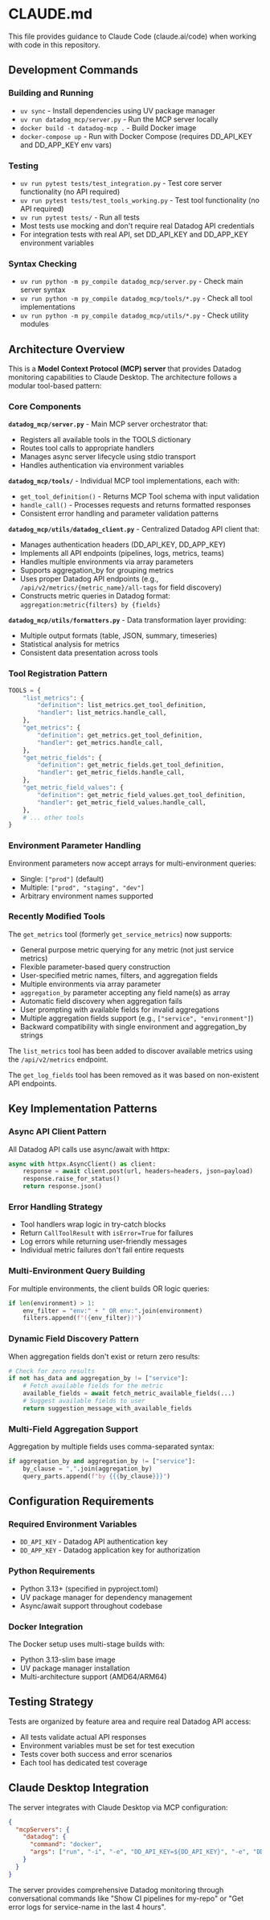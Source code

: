 # CLAUDE.md

This file provides guidance to Claude Code (claude.ai/code) when working with code in this repository.

## Development Commands

### Building and Running
- `uv sync` - Install dependencies using UV package manager
- `uv run datadog_mcp/server.py` - Run the MCP server locally
- `docker build -t datadog-mcp .` - Build Docker image
- `docker-compose up` - Run with Docker Compose (requires DD_API_KEY and DD_APP_KEY env vars)

### Testing
- `uv run pytest tests/test_integration.py` - Test core server functionality (no API required)
- `uv run pytest tests/test_tools_working.py` - Test tool functionality (no API required) 
- `uv run pytest tests/` - Run all tests
- Most tests use mocking and don't require real Datadog API credentials
- For integration tests with real API, set DD_API_KEY and DD_APP_KEY environment variables

### Syntax Checking
- `uv run python -m py_compile datadog_mcp/server.py` - Check main server syntax
- `uv run python -m py_compile datadog_mcp/tools/*.py` - Check all tool implementations
- `uv run python -m py_compile datadog_mcp/utils/*.py` - Check utility modules

## Architecture Overview

This is a **Model Context Protocol (MCP) server** that provides Datadog monitoring capabilities to Claude Desktop. The architecture follows a modular tool-based pattern:

### Core Components

**`datadog_mcp/server.py`** - Main MCP server orchestrator that:
- Registers all available tools in the TOOLS dictionary
- Routes tool calls to appropriate handlers
- Manages async server lifecycle using stdio transport
- Handles authentication via environment variables

**`datadog_mcp/tools/`** - Individual MCP tool implementations, each with:
- `get_tool_definition()` - Returns MCP Tool schema with input validation
- `handle_call()` - Processes requests and returns formatted responses
- Consistent error handling and parameter validation patterns

**`datadog_mcp/utils/datadog_client.py`** - Centralized Datadog API client that:
- Manages authentication headers (DD_API_KEY, DD_APP_KEY)
- Implements all API endpoints (pipelines, logs, metrics, teams)
- Handles multiple environments via array parameters
- Supports aggregation_by for grouping metrics
- Uses proper Datadog API endpoints (e.g., `/api/v2/metrics/{metric_name}/all-tags` for field discovery)
- Constructs metric queries in Datadog format: `aggregation:metric{filters} by {fields}`

**`datadog_mcp/utils/formatters.py`** - Data transformation layer providing:
- Multiple output formats (table, JSON, summary, timeseries)
- Statistical analysis for metrics
- Consistent data presentation across tools

### Tool Registration Pattern
```python
TOOLS = {
    "list_metrics": {
        "definition": list_metrics.get_tool_definition,
        "handler": list_metrics.handle_call,
    },
    "get_metrics": {
        "definition": get_metrics.get_tool_definition,
        "handler": get_metrics.handle_call,
    },
    "get_metric_fields": {
        "definition": get_metric_fields.get_tool_definition,
        "handler": get_metric_fields.handle_call,
    },
    "get_metric_field_values": {
        "definition": get_metric_field_values.get_tool_definition,
        "handler": get_metric_field_values.handle_call,
    },
    # ... other tools
}
```

### Environment Parameter Handling
Environment parameters now accept arrays for multi-environment queries:
- Single: `["prod"]` (default)
- Multiple: `["prod", "staging", "dev"]`
- Arbitrary environment names supported

### Recently Modified Tools
The `get_metrics` tool (formerly `get_service_metrics`) now supports:
- General purpose metric querying for any metric (not just service metrics)
- Flexible parameter-based query construction
- User-specified metric names, filters, and aggregation fields
- Multiple environments via array parameter
- `aggregation_by` parameter accepting any field name(s) as array
- Automatic field discovery when aggregation fails
- User prompting with available fields for invalid aggregations
- Multiple aggregation fields support (e.g., `["service", "environment"]`)
- Backward compatibility with single environment and aggregation_by strings

The `list_metrics` tool has been added to discover available metrics using the `/api/v2/metrics` endpoint.

The `get_log_fields` tool has been removed as it was based on non-existent API endpoints.

## Key Implementation Patterns

### Async API Client Pattern
All Datadog API calls use async/await with httpx:
```python
async with httpx.AsyncClient() as client:
    response = await client.post(url, headers=headers, json=payload)
    response.raise_for_status()
    return response.json()
```

### Error Handling Strategy
- Tool handlers wrap logic in try-catch blocks
- Return `CallToolResult` with `isError=True` for failures
- Log errors while returning user-friendly messages
- Individual metric failures don't fail entire requests

### Multi-Environment Query Building
For multiple environments, the client builds OR logic queries:
```python
if len(environment) > 1:
    env_filter = "env:" + " OR env:".join(environment)
    filters.append(f"({env_filter})")
```

### Dynamic Field Discovery Pattern
When aggregation fields don't exist or return zero results:
```python
# Check for zero results
if not has_data and aggregation_by != ["service"]:
    # Fetch available fields for the metric
    available_fields = await fetch_metric_available_fields(...)
    # Suggest available fields to user
    return suggestion_message_with_available_fields
```

### Multi-Field Aggregation Support
Aggregation by multiple fields uses comma-separated syntax:
```python
if aggregation_by and aggregation_by != ["service"]:
    by_clause = ",".join(aggregation_by)
    query_parts.append(f"by {{{by_clause}}}")
```

## Configuration Requirements

### Required Environment Variables
- `DD_API_KEY` - Datadog API authentication key
- `DD_APP_KEY` - Datadog application key for authorization

### Python Requirements
- Python 3.13+ (specified in pyproject.toml)
- UV package manager for dependency management
- Async/await support throughout codebase

### Docker Integration
The Docker setup uses multi-stage builds with:
- Python 3.13-slim base image
- UV package manager installation
- Multi-architecture support (AMD64/ARM64)

## Testing Strategy

Tests are organized by feature area and require real Datadog API access:
- All tests validate actual API responses
- Environment variables must be set for test execution
- Tests cover both success and error scenarios
- Each tool has dedicated test coverage

## Claude Desktop Integration

The server integrates with Claude Desktop via MCP configuration:
```json
{
  "mcpServers": {
    "datadog": {
      "command": "docker",
      "args": ["run", "-i", "-e", "DD_API_KEY=${DD_API_KEY}", "-e", "DD_APP_KEY=${DD_APP_KEY}", "magistersart/datadog-mcp:latest"]
    }
  }
}
```

The server provides comprehensive Datadog monitoring through conversational commands like "Show CI pipelines for my-repo" or "Get error logs for service-name in the last 4 hours".